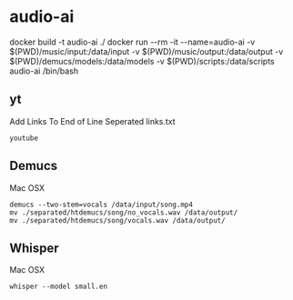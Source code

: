 # audio-ai
docker build -t audio-ai ./
docker run --rm -it --name=audio-ai -v $(PWD)/music/input:/data/input -v $(PWD)/music/output:/data/output -v $(PWD)/demucs/models:/data/models -v $(PWD)/scripts:/data/scripts audio-ai /bin/bash

## yt
Add Links To End of Line Seperated links.txt
```
youtube
```
## Demucs

Mac OSX
```
demucs --two-stem=vocals /data/input/song.mp4
mv ./separated/htdemucs/song/no_vocals.wav /data/output/
mv ./separated/htdemucs/song/vocals.wav /data/output/
```

## Whisper

Mac OSX
```
whisper --model small.en 
```